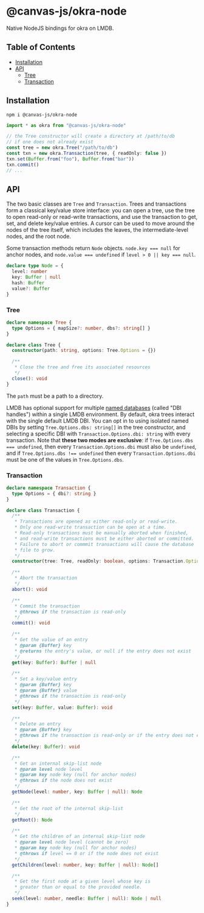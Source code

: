 # @canvas-js/okra-node

Native NodeJS bindings for okra on LMDB.

## Table of Contents

- [Installation](#installation)
- [API](#api)
  - [Tree](#tree)
  - [Transaction](#transaction)

## Installation

```
npm i @canvas-js/okra-node
```

```ts
import * as okra from "@canvas-js/okra-node"

// the Tree constructor will create a directory at /path/to/db
// if one does not already exist
const tree = new okra.Tree("/path/to/db")
const txn = new okra.Transaction(tree, { readOnly: false })
txn.set(Buffer.from("foo"), Buffer.from("bar"))
txn.commit()
// ...
```

## API

The two basic classes are `Tree` and `Transaction`. Trees and transactions form a classical key/value store interface: you can open a tree, use the tree to open read-only or read-write transactions, and use the transaction to get, set, and delete key/value entries. A cursor can be used to move around the nodes of the tree itself, which includes the leaves, the intermediate-level nodes, and the root node.

Some transaction methods return `Node` objects. `node.key === null` for anchor nodes, and `node.value === undefined` if `level > 0 || key === null`.

```ts
declare type Node = {
  level: number
  key: Buffer | null
  hash: Buffer
  value?: Buffer
}
```

### Tree

```ts
declare namespace Tree {
  type Options = { mapSize?: number, dbs?: string[] }
}

declare class Tree {
  constructor(path: string, options: Tree.Options = {})

  /**
   * Close the tree and free its associated resources
   */
  close(): void
}
```

The `path` must be a path to a directory.

LMDB has optional support for multiple [named databases](http://www.lmdb.tech/doc/group__mdb.html#gac08cad5b096925642ca359a6d6f0562a) (called "DBI handles") within a single LMDB environment. By default, okra trees interact with the single default LMDB DBI. You can opt in to using isolated named DBIs by setting `Tree.Options.dbs: string[]` in the tree constructor, and selecting a specific DBI with `Transaction.Options.dbi: string` with every transaction. Note that **these two modes are exclusive**: if `Tree.Options.dbs === undefined`, then every `Transaction.Options.dbi` must also be `undefined`, and if `Tree.Options.dbs !== undefined` then every `Transaction.Options.dbi` must be one of the values in `Tree.Options.dbs`.

### Transaction

```ts
declare namespace Transaction {
  type Options = { dbi?: string }
}

declare class Transaction {
  /**
   * Transactions are opened as either read-only or read-write.
   * Only one read-write transaction can be open at a time.
   * Read-only transactions must be manually aborted when finished,
   * and read-write transactions must be either aborted or committed.
   * Failure to abort or commmit transactions will cause the database
   * file to grow.
   */
  constructor(tree: Tree, readOnly: boolean, options: Transaction.Options)

  /**
   * Abort the transaction
   */
  abort(): void

  /**
   * Commit the transaction
   * @throws if the transaction is read-only
   */
  commit(): void

  /**
   * Get the value of an entry
   * @param {Buffer} key
   * @returns the entry's value, or null if the entry does not exist
   */
  get(key: Buffer): Buffer | null

  /**
   * Set a key/value entry
   * @param {Buffer} key
   * @param {Buffer} value
   * @throws if the transaction is read-only
   */
  set(key: Buffer, value: Buffer): void

  /**
   * Delete an entry
   * @param {Buffer} key
   * @throws if the transaction is read-only or if the entry does not exist
   */
  delete(key: Buffer): void

  /**
   * Get an internal skip-list node
   * @param level node level
   * @param key node key (null for anchor nodes)
   * @throws if the node does not exist
   */
  getNode(level: number, key: Buffer | null): Node

  /**
   * Get the root of the internal skip-list
   */
  getRoot(): Node

  /**
   * Get the children of an internal skip-list node
   * @param level node level (cannot be zero)
   * @param key node key (null for anchor nodes)
   * @throws if level == 0 or if the node does not exist
   */
  getChildren(level: number, key: Buffer | null): Node[]

  /**
   * Get the first node at a given level whose key is
   * greater than or equal to the provided needle.
   */
  seek(level: number, needle: Buffer | null): Node | null
}
```
